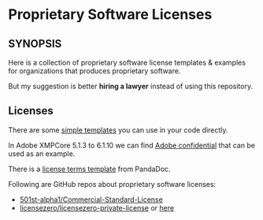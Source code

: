 # Proprietary Software Licenses

## SYNOPSIS

Here is a collection of proprietary software license templates & examples for organizations that produces
proprietary software.

But my suggestion is better **hiring a lawyer** instead of using this repository.

## Licenses

There are some [simple templates](./Simple.md) you can use in your code directly.

In Adobe XMPCore 5.1.3 to 6.1.10 we can find [Adobe confidential](./Adobe-Confidential.md) that can be used as an example.

There is a [license terms template](./License-Terms-Template.md) from PandaDoc.

Following are GitHub repos about proprietary software licenses:

- [501st-alpha1/Commercial-Standard-License](https://github.com/501st-alpha1/Commercial-Standard-License)
- [licensezero/licensezero-private-license](https://github.com/licensezero/licensezero-private-license) or [here](https://licensezero.com/licenses/private)
